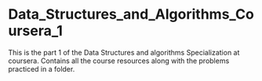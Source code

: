# Data_Structures_and_Algorithms_Coursera_1
This is the part 1 of the Data Structures and algorithms Specialization at coursera. Contains all the course resources along with the problems practiced in a folder.
